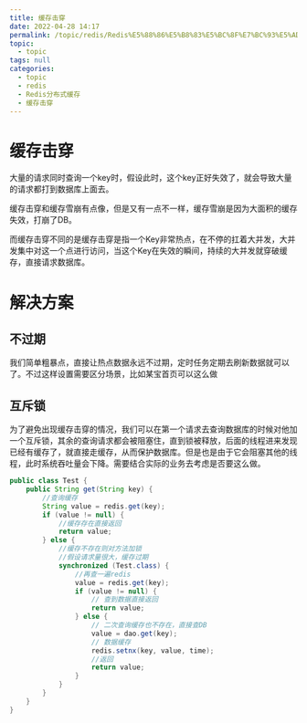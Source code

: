 ```yaml
---
title: 缓存击穿
date: 2022-04-28 14:17
permalink: /topic/redis/Redis%E5%88%86%E5%B8%83%E5%BC%8F%E7%BC%93%E5%AD%98/%E7%BC%93%E5%AD%98%E5%87%BB%E7%A9%BF
topic: 
  - topic
tags: null
categories: 
  - topic
  - redis
  - Redis分布式缓存
  - 缓存击穿
---
```

# 缓存击穿

大量的请求同时查询一个key时，假设此时，这个key正好失效了，就会导致大量的请求都打到数据库上面去。

缓存击穿和缓存雪崩有点像，但是又有一点不一样，缓存雪崩是因为大面积的缓存失效，打崩了DB。

而缓存击穿不同的是缓存击穿是指一个Key非常热点，在不停的扛着大并发，大并发集中对这一个点进行访问，当这个Key在失效的瞬间，持续的大并发就穿破缓存，直接请求数据库。

# 解决方案

## 不过期

我们简单粗暴点，直接让热点数据永远不过期，定时任务定期去刷新数据就可以了。不过这样设置需要区分场景，比如某宝首页可以这么做

## 互斥锁

为了避免出现缓存击穿的情况，我们可以在第一个请求去查询数据库的时候对他加一个互斥锁，其余的查询请求都会被阻塞住，直到锁被释放，后面的线程进来发现已经有缓存了，就直接走缓存，从而保护数据库。但是也是由于它会阻塞其他的线程，此时系统吞吐量会下降。需要结合实际的业务去考虑是否要这么做。

```java
public class Test {
    public String get(String key) {
        //查询缓存
        String value = redis.get(key);
        if (value != null) {
            //缓存存在直接返回
            return value;
        } else {
            //缓存不存在则对方法加锁
            //假设请求量很大，缓存过期
            synchronized (Test.class) {
                //再查一遍redis
                value = redis.get(key);
                if (value != null) {
                    // 查到数据直接返回
                    return value;
                } else {
                    // 二次查询缓存也不存在，直接查DB
                    value = dao.get(key);
                    // 数据缓存
                    redis.setnx(key, value, time);
                    //返回
                    return value;
                }
            }
        }
    }
}
```
